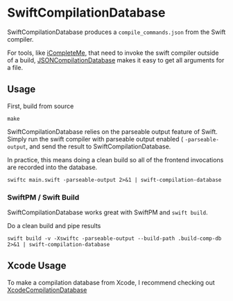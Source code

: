 # SwiftCompilationDatabase

SwiftCompilationDatabase produces a `compile_commands.json` from the Swift compiler.

For tools, like [iCompleteMe](https://github.com/jerrymarino/iCompleteMe), that need to invoke the swift compiler outside of a build, [JSONCompilationDatabase](https://clang.llvm.org/docs/JSONCompilationDatabase.html) makes it easy to get all arguments for a file.

## Usage

First, build from source
```
make
```

SwiftCompilationDatabase relies on the parseable output feature of Swift. Simply run the swift compiler with parseable output enabled ( `-parseable-output`, and send the result to SwiftCompilationDatabase.

In practice, this means doing a clean build so all of the frontend invocations are recorded into the database.

```
swiftc main.swift -parseable-output 2>&1 | swift-compilation-database
```

### SwiftPM / Swift Build

SwiftCompilationDatabase works great with SwiftPM and `swift build`.

Do a clean build and pipe results

```
swift build -v -Xswiftc -parseable-output --build-path .build-comp-db 2>&1 | swift-compilation-database
```

## Xcode Usage

To make a compilation database from Xcode, I recommend checking out [XcodeCompilationDatabase](https://github.com/jerrymarino/XcodeCompilationDatabase)

